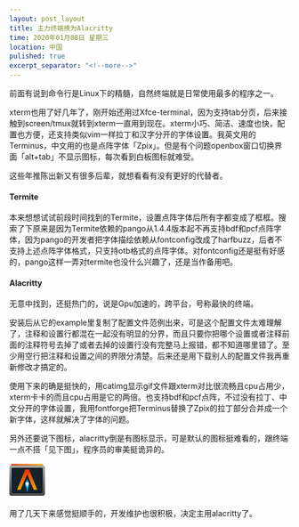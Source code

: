 ```yaml
---
layout: post_layout
title: 主力终端换为Alacritty
time: 2020年01月08日 星期三
location: 中国
pulished: true
excerpt_separator: "<!--more-->"
---
```

前面有说到命令行是Linux下的精髓，自然终端就是日常使用最多的程序之一。

xterm也用了好几年了，刚开始还用过Xfce-terminal，因为支持tab分页，后来接触到screen/tmux就转到xterm一直用到现在。xterm小巧、简洁、速度也快，配置也方便，还支持类似vim一样拉丁和汉字分开的字体设置。我英文用的Terminus，中文用的也是点阵字体「Zpix」。但是有个问题openbox窗口切换界面「alt+tab」不显示图标，每次看到白板图标就难受。

这些年推陈出新又有很多后辈，就想看看有没有更好的代替者。

#### **Termite**

本来想想试试前段时间找到的Termite，设置点阵字体后所有字都变成了框框。搜索了下原来是因为Termite依赖的pango从1.4.4版本起不再支持bdf和pcf点阵字体，因为pango的开发者把字体描绘依赖从fontconfig改成了harfbuzz，后者不支持上述点阵字体格式，只支持otb格式的点阵字体。对fontconfig还是挺有好感的，pango这样一弄对termite也没什么兴趣了，还是当作备用吧。

#### **Alacritty**

<!--more-->
无意中找到，还挺热门的，说是Gpu加速的，跨平台，号称最快的终端。

安装后从它的example里复制了配置文件范例出来，可是这个配置文件太难理解了，注释和设置行都混在一起没有明显的分界，而且只要你把哪个设置或者注释前面的注释符号去掉了或者去掉的设置行没有完整马上报错，都不知道哪里错了。至少用空行把注释和设置之间的界限分清楚。后来还是用下载别人的配置文件我再重新修改才搞定的。

使用下来的确是挺快的，用catimg显示gif文件跟xterm对比很流畅且cpu占用少，xterm卡卡的而且cpu占用是它的两倍。也支持bdf和pcf点阵，不过没有拉丁、中文分开的字体设置，我用fontforge把Terminus替换了Zpix的拉丁部分合并成一个新字体，这样就解决了字体的问题。

另外还要说下图标，alacritty倒是有图标显示，可是默认的图标挺难看的，跟终端一点不搭「见下图」，程序员的审美挺诡异的。

<img src="/assets/img/Alacritty.png" width="64px" />

用了几天下来感觉挺顺手的，开发维护也很积极，决定主用alacritty了。

